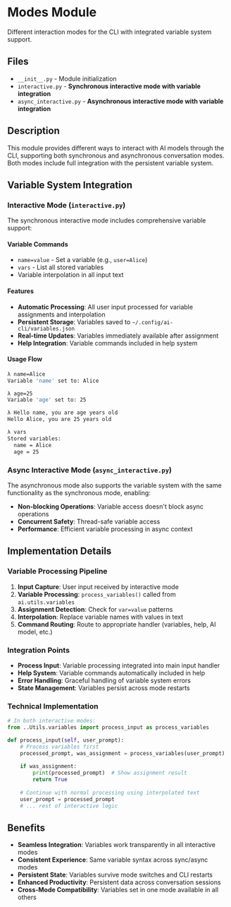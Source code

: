 # Modes Module

Different interaction modes for the CLI with integrated variable system support.

## Files

- `__init__.py` - Module initialization
- `interactive.py` - **Synchronous interactive mode with variable integration**
- `async_interactive.py` - **Asynchronous interactive mode with variable integration**

## Description

This module provides different ways to interact with AI models through the CLI, supporting both synchronous and asynchronous conversation modes. Both modes include full integration with the persistent variable system.

## Variable System Integration

### Interactive Mode (`interactive.py`)
The synchronous interactive mode includes comprehensive variable support:

#### Variable Commands
- `name=value` - Set a variable (e.g., `user=Alice`)
- `vars` - List all stored variables
- Variable interpolation in all input text

#### Features
- **Automatic Processing**: All user input processed for variable assignments and interpolation
- **Persistent Storage**: Variables saved to `~/.config/ai-cli/variables.json`
- **Real-time Updates**: Variables immediately available after assignment
- **Help Integration**: Variable commands included in help system

#### Usage Flow
```bash
λ name=Alice
Variable 'name' set to: Alice

λ age=25
Variable 'age' set to: 25

λ Hello name, you are age years old
Hello Alice, you are 25 years old

λ vars
Stored variables:
  name = Alice
  age = 25
```

### Async Interactive Mode (`async_interactive.py`)
The asynchronous mode also supports the variable system with the same functionality as the synchronous mode, enabling:
- **Non-blocking Operations**: Variable access doesn't block async operations
- **Concurrent Safety**: Thread-safe variable access
- **Performance**: Efficient variable processing in async context

## Implementation Details

### Variable Processing Pipeline
1. **Input Capture**: User input received by interactive mode
2. **Variable Processing**: `process_variables()` called from `ai.utils.variables`
3. **Assignment Detection**: Check for `var=value` patterns
4. **Interpolation**: Replace variable names with values in text
5. **Command Routing**: Route to appropriate handler (variables, help, AI model, etc.)

### Integration Points
- **Process Input**: Variable processing integrated into main input handler
- **Help System**: Variable commands automatically included in help
- **Error Handling**: Graceful handling of variable system errors
- **State Management**: Variables persist across mode restarts

### Technical Implementation
```python
# In both interactive modes:
from ..Utils.variables import process_input as process_variables

def process_input(self, user_prompt):
    # Process variables first
    processed_prompt, was_assignment = process_variables(user_prompt)
    
    if was_assignment:
        print(processed_prompt)  # Show assignment result
        return True
    
    # Continue with normal processing using interpolated text
    user_prompt = processed_prompt
    # ... rest of interactive logic
```

## Benefits

- **Seamless Integration**: Variables work transparently in all interactive modes
- **Consistent Experience**: Same variable syntax across sync/async modes  
- **Persistent State**: Variables survive mode switches and CLI restarts
- **Enhanced Productivity**: Persistent data across conversation sessions
- **Cross-Mode Compatibility**: Variables set in one mode available in all others